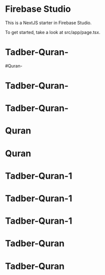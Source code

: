 # Firebase Studio

This is a NextJS starter in Firebase Studio.

To get started, take a look at src/app/page.tsx.
# Tadber-Quran-
#Quran-
# Tadber-Quran-
# Tadber-Quran-
# Quran
# Quran
# Tadber-Quran-1
# Tadber-Quran-1
# Tadber-Quran-1
# Tadber-Quran
# Tadber-Quran
